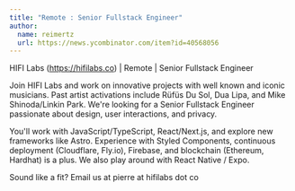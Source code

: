 ```yaml
---
title: "Remote : Senior Fullstack Engineer"
author:
  name: reimertz
  url: https://news.ycombinator.com/item?id=40568056
---
```

HIFI Labs (<a href="https:&#x2F;&#x2F;hifilabs.co" rel="nofollow">https:&#x2F;&#x2F;hifilabs.co</a>) | Remote | Senior Fullstack Engineer

Join HIFI Labs and work on innovative projects with well known and iconic musicians. Past artist activations include Rüfüs Du Sol, Dua Lipa, and Mike Shinoda&#x2F;Linkin Park. We&#x27;re looking for a Senior Fullstack Engineer passionate about design, user interactions, and privacy.

You&#x27;ll work with JavaScript&#x2F;TypeScript, React&#x2F;Next.js, and explore new frameworks like Astro. Experience with Styled Components, continuous deployment (Cloudflare, Fly.io), Firebase, and blockchain (Ethereum, Hardhat) is a plus. We also play around with React Native &#x2F; Expo.

Sound like a fit? Email us at pierre at hifilabs dot co
